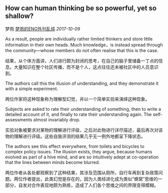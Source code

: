 ## How can human thinking be so powerful, yet so shallow?

梦雨 [梦雨的ENG外刊乱炖](javascript:void(0);) *2017-10-09*

As a result, people are individually rather limited thinkers and store little information in their own heads. Much knowledge，is instead spread through the community—whose members do not often realise that this is the case.

结果，从个体方面讲，人们进行颇为封闭的思考，在自己的脑子里储备一丁点的信息。大量知识在整个社区传播，而不是个人，这点往往还未被社区中的人员意识到。

The authors call this the illusion of understanding, and they demonstrate it with a simple experiment.

两位作家将这种现象称为理解型幻觉，并以一个简单实验来演绎这种现象。

 Subjects are asked to rate their understanding of something, then to write a detailed account of it, and finally to rate their understanding again. The self-assessments almost invariably drop.

实验对象被要求对某物的理解进行评级，之后对此物进行详尽描述，最后再次对该物的理解进行评级。这些自我评测的结果几乎无一例外地都呈下降状态。

The authors see this effect everywhere, from toilets and bicycles to complex policy issues. The illusion exists, they argue, because humans evolved as part of a hive mind, and are so intuitively adept at co-operation that the lines between minds become blurred.

两位作者从各处都观察到了这种结果，其涉及范围从厕所，自行车再到复杂政策问题。两位作者提出，此类幻觉是存在的，因为人类经进化成为类似“蜂窝”思维的一部分，自发对合作表现地颇为熟练，造成了人们各个思维之间的界限变得模糊。









